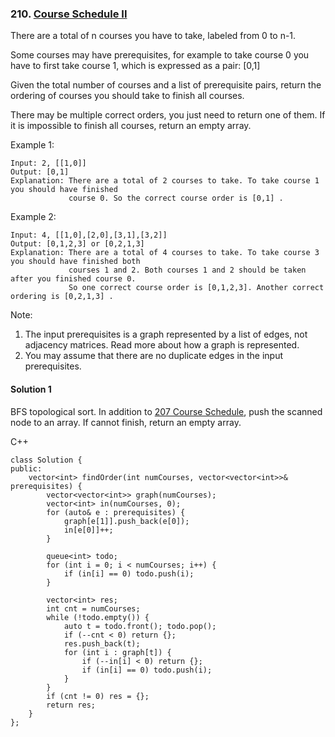 ### 210\. [Course Schedule II](https://leetcode.com/problems/course-schedule-ii/)

There are a total of n courses you have to take, labeled from 0 to n-1.

Some courses may have prerequisites, for example to take course 0 you have to first take course 1, which is expressed as a pair: [0,1]

Given the total number of courses and a list of prerequisite pairs, return the ordering of courses you should take to finish all courses.

There may be multiple correct orders, you just need to return one of them. If it is impossible to finish all courses, return an empty array.

Example 1:
```
Input: 2, [[1,0]] 
Output: [0,1]
Explanation: There are a total of 2 courses to take. To take course 1 you should have finished   
             course 0. So the correct course order is [0,1] .
```
Example 2:
```
Input: 4, [[1,0],[2,0],[3,1],[3,2]]
Output: [0,1,2,3] or [0,2,1,3]
Explanation: There are a total of 4 courses to take. To take course 3 you should have finished both     
             courses 1 and 2. Both courses 1 and 2 should be taken after you finished course 0. 
             So one correct course order is [0,1,2,3]. Another correct ordering is [0,2,1,3] .
```
Note:

1. The input prerequisites is a graph represented by a list of edges, not adjacency matrices. Read more about how a graph is represented.
2. You may assume that there are no duplicate edges in the input prerequisites.

#### Solution 1

BFS topological sort. In addition to [207 Course Schedule](207_canFinish.md), 
push the scanned node to an array. If cannot finish, return an empty array.

C++

```
class Solution {
public:
    vector<int> findOrder(int numCourses, vector<vector<int>>& prerequisites) {
        vector<vector<int>> graph(numCourses);
        vector<int> in(numCourses, 0);
        for (auto& e : prerequisites) {
            graph[e[1]].push_back(e[0]);
            in[e[0]]++;
        }
        
        queue<int> todo;
        for (int i = 0; i < numCourses; i++) {
            if (in[i] == 0) todo.push(i);
        }
        
        vector<int> res;
        int cnt = numCourses;
        while (!todo.empty()) {
            auto t = todo.front(); todo.pop();
            if (--cnt < 0) return {};
            res.push_back(t);
            for (int i : graph[t]) {
                if (--in[i] < 0) return {};
                if (in[i] == 0) todo.push(i);
            }
        }
        if (cnt != 0) res = {};
        return res;
    }
};
```
